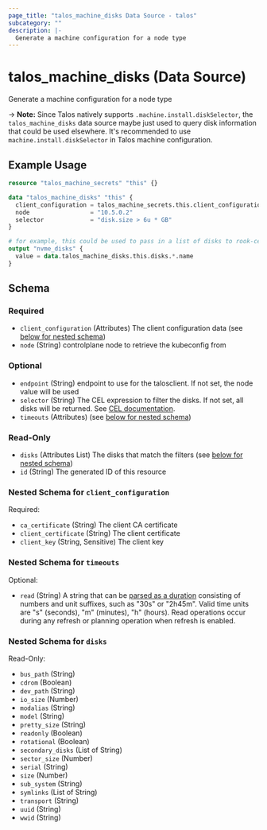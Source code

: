 ```yaml
---
page_title: "talos_machine_disks Data Source - talos"
subcategory: ""
description: |-
  Generate a machine configuration for a node type
---
```


# talos_machine_disks (Data Source)

Generate a machine configuration for a node type

-> **Note:** Since Talos natively supports `.machine.install.diskSelector`, the `talos_machine_disks` data source maybe just used to query disk information that could be used elsewhere. It's recommended to use `machine.install.diskSelector` in Talos machine configuration.

## Example Usage

```terraform
resource "talos_machine_secrets" "this" {}

data "talos_machine_disks" "this" {
  client_configuration = talos_machine_secrets.this.client_configuration
  node                 = "10.5.0.2"
  selector             = "disk.size > 6u * GB"
}

# for example, this could be used to pass in a list of disks to rook-ceph
output "nvme_disks" {
  value = data.talos_machine_disks.this.disks.*.name
}
```
<!-- schema generated by tfplugindocs -->
## Schema

### Required

- `client_configuration` (Attributes) The client configuration data (see [below for nested schema](#nestedatt--client_configuration))
- `node` (String) controlplane node to retrieve the kubeconfig from

### Optional

- `endpoint` (String) endpoint to use for the talosclient. If not set, the node value will be used
- `selector` (String) The CEL expression to filter the disks.
If not set, all disks will be returned.
See [CEL documentation](https://www.talos.dev/latest/talos-guides/configuration/disk-management/#disk-selector).
- `timeouts` (Attributes) (see [below for nested schema](#nestedatt--timeouts))

### Read-Only

- `disks` (Attributes List) The disks that match the filters (see [below for nested schema](#nestedatt--disks))
- `id` (String) The generated ID of this resource

<a id="nestedatt--client_configuration"></a>
### Nested Schema for `client_configuration`

Required:

- `ca_certificate` (String) The client CA certificate
- `client_certificate` (String) The client certificate
- `client_key` (String, Sensitive) The client key


<a id="nestedatt--timeouts"></a>
### Nested Schema for `timeouts`

Optional:

- `read` (String) A string that can be [parsed as a duration](https://pkg.go.dev/time#ParseDuration) consisting of numbers and unit suffixes, such as "30s" or "2h45m". Valid time units are "s" (seconds), "m" (minutes), "h" (hours). Read operations occur during any refresh or planning operation when refresh is enabled.


<a id="nestedatt--disks"></a>
### Nested Schema for `disks`

Read-Only:

- `bus_path` (String)
- `cdrom` (Boolean)
- `dev_path` (String)
- `io_size` (Number)
- `modalias` (String)
- `model` (String)
- `pretty_size` (String)
- `readonly` (Boolean)
- `rotational` (Boolean)
- `secondary_disks` (List of String)
- `sector_size` (Number)
- `serial` (String)
- `size` (Number)
- `sub_system` (String)
- `symlinks` (List of String)
- `transport` (String)
- `uuid` (String)
- `wwid` (String)
